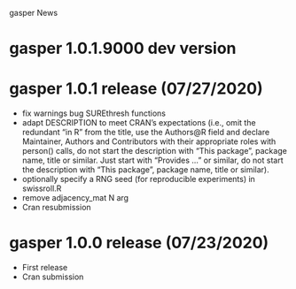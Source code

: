 gasper News

gasper 1.0.1.9000 dev version
=============================

gasper 1.0.1 release (07/27/2020)
=================================

-   fix warnings bug SUREthresh functions
-   adapt DESCRIPTION to meet CRAN’s expectations (i.e., omit the
    redundant “in R” from the title, use the Authors@R field and declare
    Maintainer, Authors and Contributors with their appropriate roles
    with person() calls, do not start the description with “This
    package”, package name, title or similar. Just start with “Provides
    …” or similar, do not start the description with “This package”,
    package name, title or similar).
-   optionally specify a RNG seed (for reproducible experiments) in
    swissroll.R
-   remove adjacency\_mat N arg
-   Cran resubmission

gasper 1.0.0 release (07/23/2020)
=================================

-   First release
-   Cran submission
